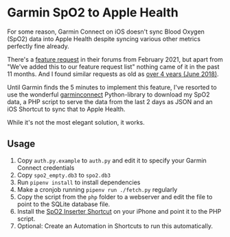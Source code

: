 Garmin SpO2 to Apple Health
===========================

For some reason, Garmin Connect on iOS doesn't sync Blood Oxygen (SpO2) data into Apple Health
despite syncing various other metrics perfectly fine already.

There's a [feature request](https://forums.garmin.com/apps-software/mobile-apps-web/f/garmin-connect-mobile-ios/254977/request-for-spo2-vo2-max-and-respiration-data-to-be-shared-to-apple-health-app)
in their forums from February 2021, but apart from "We've added this to our feature request list"
nothing came of it in the past 11 months. And I found similar requests as old as [over 4 years (June 2018)](https://forums.garmin.com/outdoor-recreation/outdoor-recreation/f/fenix-5-plus-series/147239/spo2-measurements).

Until Garmin finds the 5 minutes to implement this feature, I've resorted to use the wonderful
[garminconnect](https://github.com/cyberjunky/python-garminconnect) Python-library to download
my SpO2 data, a PHP script to serve the data from the last 2 days as JSON and an iOS Shortcut to
sync that to Apple Health.

While it's not the most elegant solution, it works.


Usage
-----

1. Copy `auth.py.example` to `auth.py` and edit it to specify your Garmin Connect credentials
2. Copy `spo2_empty.db3` to `spo2.db3`
3. Run `pipenv install` to install dependencies
4. Make a cronjob running `pipenv run ./fetch.py` regularly
5. Copy the script from the `php` folder to a webserver and edit the file to point to the SQLite
   database file.
6. Install the [SpO2 Inserter Shortcut](https://www.icloud.com/shortcuts/3339995852af4b44890cecffa290b4d9)
   on your iPhone and point it to the PHP script.
7. Optional: Create an Automation in Shortcuts to run this automatically.
